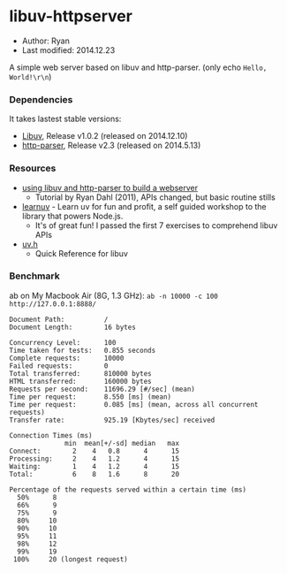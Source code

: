 # libuv-httpserver

* Author: Ryan
* Last modified: 2014.12.23


A simple web server based on libuv and http-parser. (only echo `Hello, World!\r\n`)


### Dependencies

It takes lastest stable versions:

* [Libuv](https://github.com/libuv/libuv), Release v1.0.2 (released on 2014.12.10)
* [http-parser](https://github.com/joyent/http-parser), Release v2.3 (released on 2014.5.13)

### Resources

* [using libuv and http-parser to build a webserver](http://vimeo.com/24713213)
    * Tutorial by Ryan Dahl (2011), APIs changed, but basic routine stills
* [learnuv](https://github.com/thlorenz/learnuv) - Learn uv for fun and profit, a self guided workshop to the library that powers Node.js.
    * It's of great fun! I passed the first 7 exercises to comprehend libuv APIs
* [uv.h](https://github.com/libuv/libuv/blob/v1.x/include/uv.h)
    * Quick Reference for libuv

### Benchmark

ab on My Macbook Air (8G, 1.3 GHz): `ab -n 10000 -c 100 http://127.0.0.1:8888/`

```
Document Path:          /
Document Length:        16 bytes

Concurrency Level:      100
Time taken for tests:   0.855 seconds
Complete requests:      10000
Failed requests:        0
Total transferred:      810000 bytes
HTML transferred:       160000 bytes
Requests per second:    11696.29 [#/sec] (mean)
Time per request:       8.550 [ms] (mean)
Time per request:       0.085 [ms] (mean, across all concurrent requests)
Transfer rate:          925.19 [Kbytes/sec] received

Connection Times (ms)
              min  mean[+/-sd] median   max
Connect:        2    4   0.8      4      15
Processing:     2    4   1.2      4      15
Waiting:        1    4   1.2      4      15
Total:          6    8   1.6      8      20

Percentage of the requests served within a certain time (ms)
  50%      8
  66%      9
  75%      9
  80%     10
  90%     10
  95%     11
  98%     12
  99%     19
 100%     20 (longest request)
```
